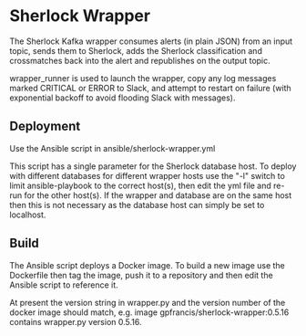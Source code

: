 # Sherlock Wrapper
The Sherlock Kafka wrapper consumes alerts (in plain JSON) from an input topic, sends them to Sherlock,
adds the Sherlock classification and crossmatches back into the alert and republishes on the output topic.

wrapper_runner is used to launch the wrapper, copy any log messages marked CRITICAL or ERROR to Slack, and attempt to restart on failure (with exponential backoff to avoid flooding Slack with messages).

## Deployment
Use the Ansible script in ansible/sherlock-wrapper.yml

This script has a single parameter for the Sherlock database host. To deploy with different databases for different wrapper hosts use the "-l" switch to limit ansible-playbook to the correct host(s), then edit the yml file and re-run for the other host(s). If the wrapper and database are on the same host then this is not necessary as the database host can simply be set to localhost.

## Build
The Ansible script deploys a Docker image. To build a new image use the Dockerfile then tag the image, push it to a repository and then edit the Ansible script to reference it.

At present the version string in wrapper.py and the version number of the docker image should match, e.g. image gpfrancis/sherlock-wrapper:0.5.16 contains wrapper.py version 0.5.16.
